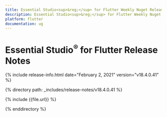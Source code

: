 ```yaml
---
title: Essential Studio<sup>&reg;</sup> for Flutter Weekly Nuget Release Release Notes  
description: Essential Studio<sup>&reg;</sup> for Flutter Weekly Nuget Release Release Notes  
platform: flutter
documentation: ug
---
```


# Essential Studio<sup>&reg;</sup> for Flutter  Release Notes  

{% include release-info.html date="February 2, 2021"  version="v18.4.0.41" %} 


{% directory path: _includes/release-notes/v18.4.0.41 %}

{% include {{file.url}} %}

{% enddirectory %}